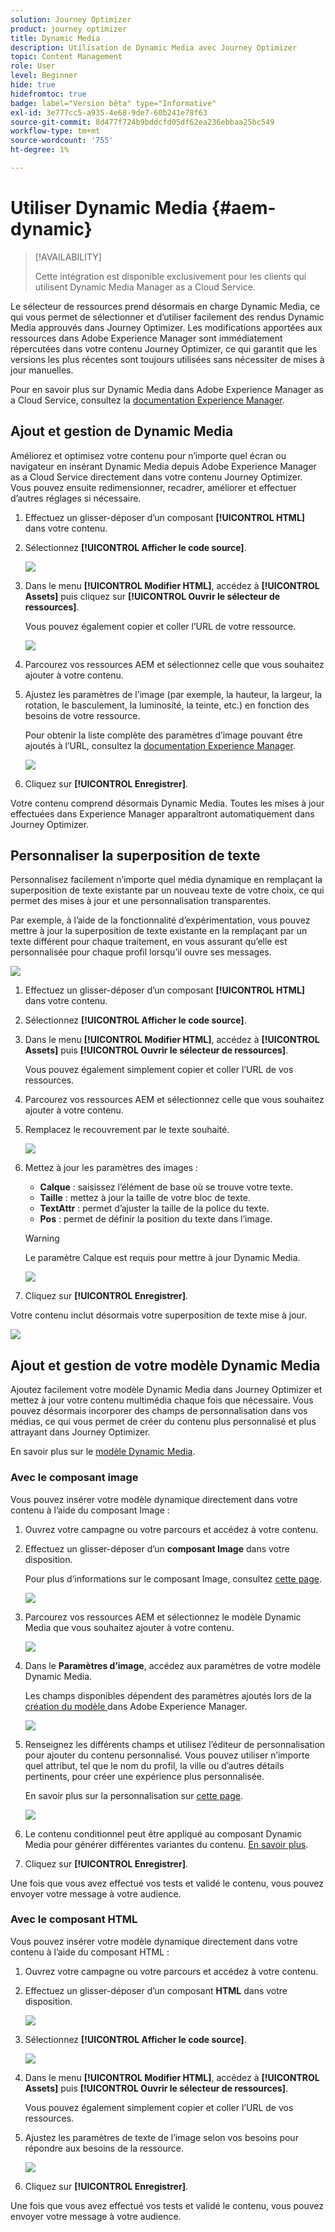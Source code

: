 ```yaml
---
solution: Journey Optimizer
product: journey optimizer
title: Dynamic Media
description: Utilisation de Dynamic Media avec Journey Optimizer
topic: Content Management
role: User
level: Beginner
hide: true
hidefromtoc: true
badge: label="Version bêta" type="Informative"
exl-id: 3e777cc5-a935-4e68-9de7-60b241e78f63
source-git-commit: 8d477f724b9bddcfd05df62ea236ebbaa25bc549
workflow-type: tm+mt
source-wordcount: '755'
ht-degree: 1%

---
```


# Utiliser Dynamic Media {#aem-dynamic}

>[!AVAILABILITY]
>
>Cette intégration est disponible exclusivement pour les clients qui utilisent Dynamic Media Manager as a Cloud Service.

Le sélecteur de ressources prend désormais en charge Dynamic Media, ce qui vous permet de sélectionner et d’utiliser facilement des rendus Dynamic Media approuvés dans Journey Optimizer. Les modifications apportées aux ressources dans Adobe Experience Manager sont immédiatement répercutées dans votre contenu Journey Optimizer, ce qui garantit que les versions les plus récentes sont toujours utilisées sans nécessiter de mises à jour manuelles.

Pour en savoir plus sur Dynamic Media dans Adobe Experience Manager as a Cloud Service, consultez la [documentation Experience Manager](https://experienceleague.adobe.com/en/docs/experience-manager-cloud-service/content/assets/dynamicmedia/dynamic-media).

## Ajout et gestion de Dynamic Media

Améliorez et optimisez votre contenu pour n’importe quel écran ou navigateur en insérant Dynamic Media depuis Adobe Experience Manager as a Cloud Service directement dans votre contenu Journey Optimizer.  Vous pouvez ensuite redimensionner, recadrer, améliorer et effectuer d’autres réglages si nécessaire.

1. Effectuez un glisser-déposer d’un composant **[!UICONTROL HTML]** dans votre contenu.

1. Sélectionnez **[!UICONTROL Afficher le code source]**.

   ![](assets/dynamic-media-1.png)

1. Dans le menu **[!UICONTROL Modifier HTML]**, accédez à **[!UICONTROL Assets]** puis cliquez sur **[!UICONTROL Ouvrir le sélecteur de ressources]**.

   Vous pouvez également copier et coller l’URL de votre ressource.

   ![](assets/dynamic-media-2.png)

1. Parcourez vos ressources AEM et sélectionnez celle que vous souhaitez ajouter à votre contenu.

1. Ajustez les paramètres de l’image (par exemple, la hauteur, la largeur, la rotation, le basculement, la luminosité, la teinte, etc.) en fonction des besoins de votre ressource.

   Pour obtenir la liste complète des paramètres d’image pouvant être ajoutés à l’URL, consultez la [documentation Experience Manager](https://experienceleague.adobe.com/en/docs/dynamic-media-developer-resources/image-serving-api/image-serving-api/http-protocol-reference/command-reference/c-command-reference).

   ![](assets/dynamic-media-3.png)

1. Cliquez sur **[!UICONTROL Enregistrer]**.

Votre contenu comprend désormais Dynamic Media. Toutes les mises à jour effectuées dans Experience Manager apparaîtront automatiquement dans Journey Optimizer.

## Personnaliser la superposition de texte

Personnalisez facilement n’importe quel média dynamique en remplaçant la superposition de texte existante par un nouveau texte de votre choix, ce qui permet des mises à jour et une personnalisation transparentes.

Par exemple, à l’aide de la fonctionnalité d’expérimentation, vous pouvez mettre à jour la superposition de texte existante en la remplaçant par un texte différent pour chaque traitement, en vous assurant qu’elle est personnalisée pour chaque profil lorsqu’il ouvre ses messages.

![](assets/dynamic-media-layout-1.png)

1. Effectuez un glisser-déposer d’un composant **[!UICONTROL HTML]** dans votre contenu.

1. Sélectionnez **[!UICONTROL Afficher le code source]**.

1. Dans le menu **[!UICONTROL Modifier HTML]**, accédez à **[!UICONTROL Assets]** puis **[!UICONTROL Ouvrir le sélecteur de ressources]**.

   Vous pouvez également simplement copier et coller l’URL de vos ressources.

1. Parcourez vos ressources AEM et sélectionnez celle que vous souhaitez ajouter à votre contenu.

1. Remplacez le recouvrement par le texte souhaité.

   ![](assets/do-not-localize/dynamic_media_layout.gif)

1. Mettez à jour les paramètres des images :

   * **Calque** : saisissez l’élément de base où se trouve votre texte.
   * **Taille** : mettez à jour la taille de votre bloc de texte.
   * **TextAttr** : permet d’ajuster la taille de la police du texte.
   * **Pos** : permet de définir la position du texte dans l’image.

   >[!WARNING]
   >
   >Le paramètre Calque est requis pour mettre à jour Dynamic Media.

   ![](assets/dynamic-media-layout-2.png)

1. Cliquez sur **[!UICONTROL Enregistrer]**.

Votre contenu inclut désormais votre superposition de texte mise à jour.

![](assets/dynamic-media-layout-3.png)

## Ajout et gestion de votre modèle Dynamic Media

Ajoutez facilement votre modèle Dynamic Media dans Journey Optimizer et mettez à jour votre contenu multimédia chaque fois que nécessaire. Vous pouvez désormais incorporer des champs de personnalisation dans vos médias, ce qui vous permet de créer du contenu plus personnalisé et plus attrayant dans Journey Optimizer.

En savoir plus sur le [modèle Dynamic Media](https://experienceleague.adobe.com/en/docs/dynamic-media-classic/using/template-basics/quick-start-template-basics).

### Avec le composant image

Vous pouvez insérer votre modèle dynamique directement dans votre contenu à l’aide du composant Image :

1. Ouvrez votre campagne ou votre parcours et accédez à votre contenu.

1. Effectuez un glisser-déposer d’un **composant Image** dans votre disposition.

   Pour plus d’informations sur le composant Image, consultez [cette page](../email/content-components.md).

   ![](assets/dynamic-media-template-1.png)

1. Parcourez vos ressources AEM et sélectionnez le modèle Dynamic Media que vous souhaitez ajouter à votre contenu.

   ![](assets/dynamic-media-template-2.png)

1. Dans le **Paramètres d’image**, accédez aux paramètres de votre modèle Dynamic Media.

   Les champs disponibles dépendent des paramètres ajoutés lors de la [ création du modèle ](https://experienceleague.adobe.com/en/docs/dynamic-media-classic/using/template-basics/creating-template-parameters#creating_template_parameters) dans Adobe Experience Manager.

   ![](assets/dynamic-media-template-3.png)

1. Renseignez les différents champs et utilisez l’éditeur de personnalisation pour ajouter du contenu personnalisé. Vous pouvez utiliser n’importe quel attribut, tel que le nom du profil, la ville ou d’autres détails pertinents, pour créer une expérience plus personnalisée.

   En savoir plus sur la personnalisation sur [cette page](../personalization/personalize.md).

   ![](assets/do-not-localize/dynamic_media_template.gif)

1. Le contenu conditionnel peut être appliqué au composant Dynamic Media pour générer différentes variantes du contenu. [En savoir plus](../personalization/dynamic-content.md).

1. Cliquez sur **[!UICONTROL Enregistrer]**.

Une fois que vous avez effectué vos tests et validé le contenu, vous pouvez envoyer votre message à votre audience.

### Avec le composant HTML

Vous pouvez insérer votre modèle dynamique directement dans votre contenu à l’aide du composant HTML :

1. Ouvrez votre campagne ou votre parcours et accédez à votre contenu.

1. Effectuez un glisser-déposer d’un composant **HTML** dans votre disposition.

   ![](assets/dynamic-media-template-4.png)

1. Sélectionnez **[!UICONTROL Afficher le code source]**.

   ![](assets/dynamic-media-template-5.png)

1. Dans le menu **[!UICONTROL Modifier HTML]**, accédez à **[!UICONTROL Assets]** puis **[!UICONTROL Ouvrir le sélecteur de ressources]**.

   Vous pouvez également simplement copier et coller l’URL de vos ressources.

1. Ajustez les paramètres de texte de l’image selon vos besoins pour répondre aux besoins de la ressource.

   ![](assets/do-not-localize/dynamic_media_template_html.gif)

1. Cliquez sur **[!UICONTROL Enregistrer]**.

Une fois que vous avez effectué vos tests et validé le contenu, vous pouvez envoyer votre message à votre audience.

<!--
## Personalization with Text Overlay

Easily customize any dynamic media by replacing the existing text overlay with new text of your choice, allowing for seamless updates and personalization.

In this example, our goal is to update the existing text overlay by replacing it with a new validity date and adding a personalization block, ensuring it is customized for each profile when they open their messages.

1. Drag and drop an **[!UICONTROL HTML component]** into your content.

1. Select **[!UICONTROL Show the source code]**.

1. From the **[!UICONTROL Edit HTML]** menu, access **[!UICONTROL Assets]** then **[!UICONTROL Open asset selector]**.

    You can also simply copy and paste your assets URL.

1. Browse through your AEM assets and select the one you want to add to your content.

1. Replace the overlay with the desired text.

    Here we change the validity date from 31st December 2024 to the 1st July 2025.

1. Add the required personalization fields to your image.

1. Click **[!UICONTROL Save]**.

Your content now includes your updated text overlay and personalization.

## Add Dynamic media conditional content

Enable conditional content in your dynamic media to better target your audience and deliver a more personalized experience.

1. Drag and drop an **[!UICONTROL HTML component]** into your content.

1. Select **[!UICONTROL Show the source code]**.

1. From the **[!UICONTROL Edit HTML]** menu, access **[!UICONTROL Assets]** then **[!UICONTROL Open asset selector]**.

    You can also simply copy and paste your assets URL.

1. Browse through your AEM assets and select the one you want to add to your content.

1. Once your dynamic media is inserted to your content, select **[!UICONTROL Enable conditional]** content from your HTML component toolbar to create your different user experiences. 

1. From the Variant - 1, click **[!UICONTROL Select condition]** to fine tune your audience.

1. Choose your condition or create a new one if needed and click **[!UICONTROL Select]**.

    [Learn more on conditions](../personalization/create-conditions.md)

1. Select your **[!UICONTROL Component]** and access the **[!UICONTROL Settings]** menu.

1. In the **[!UICONTROL Custom Attributes]** menu, populate the Dynamic Media text and personalization fields to customize the content for your audience.

-->
